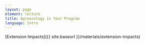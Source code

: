 ```yaml
---
layout: page
element: lecture
title: Agroecology in Your Program                
language: Intro
---
```


[Extension Impacts]({{ site.baseurl }}/materials/extension-impacts)